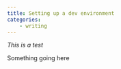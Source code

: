 ```yaml
---
title: Setting up a dev environment
categories:
    - writing
---
```


*This is a test*

 Something going here
